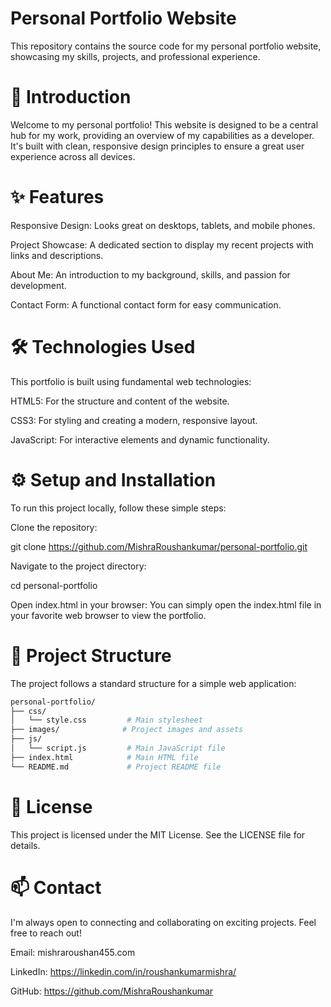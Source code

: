 # Personal Portfolio Website
This repository contains the source code for my personal portfolio website, showcasing my skills, projects, and professional experience.

# 🚀 Introduction
Welcome to my personal portfolio! This website is designed to be a central hub for my work, providing an overview of my capabilities as a developer. It's built with clean, responsive design principles to ensure a great user experience across all devices.

# ✨ Features
Responsive Design: Looks great on desktops, tablets, and mobile phones.

Project Showcase: A dedicated section to display my recent projects with links and descriptions.

About Me: An introduction to my background, skills, and passion for development.

Contact Form: A functional contact form for easy communication.

# 🛠️ Technologies Used
This portfolio is built using fundamental web technologies:

HTML5: For the structure and content of the website.

CSS3: For styling and creating a modern, responsive layout.

JavaScript: For interactive elements and dynamic functionality.

# ⚙️ Setup and Installation
To run this project locally, follow these simple steps:

Clone the repository:

git clone https://github.com/MishraRoushankumar/personal-portfolio.git

Navigate to the project directory:

cd personal-portfolio

Open index.html in your browser:
You can simply open the index.html file in your favorite web browser to view the portfolio.

# 📁 Project Structure
The project follows a standard structure for a simple web application:
```bash
personal-portfolio/
├── css/
│   └── style.css         # Main stylesheet
├── images/              # Project images and assets
├── js/
│   └── script.js         # Main JavaScript file
├── index.html            # Main HTML file
└── README.md             # Project README file
```

# 📄 License
This project is licensed under the MIT License. See the LICENSE file for details.

# 📫 Contact
I'm always open to connecting and collaborating on exciting projects. Feel free to reach out!

Email: mishraroushan455.com

LinkedIn: https://linkedin.com/in/roushankumarmishra/

GitHub: https://github.com/MishraRoushankumar


